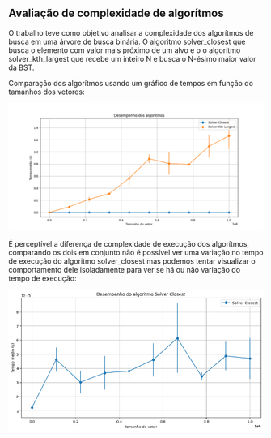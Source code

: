 ## Avaliação de complexidade de algorítmos

O trabalho teve como objetivo analisar a complexidade dos algorítmos de busca em uma árvore de busca binária. O algoritmo solver_closest que busca o elemento com valor mais próximo de um alvo e o o algoritmo solver_kth_largest que recebe um inteiro N e busca o N-ésimo maior valor da BST.

Comparação dos algorítmos usando um gráfico de tempos em função do tamanhos dos vetores:

<p align="center">
 <img width="850" src="img/Time_Complexity.png">
</p>  

É perceptível a diferença de complexidade de execução dos algorítmos, comparando os dois em conjunto não é possível ver uma variação no tempo de execução do algoritmo solver_closest mas podemos tentar visualizar o comportamento dele isoladamente para ver se há ou não variação do tempo de execução:

<p align="center">
 <img width="850" src="img/Variação closest.png">
</p> 

